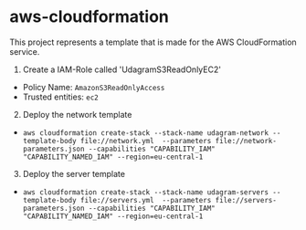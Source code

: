# aws-cloudformation
This project represents a template that is made for the AWS CloudFormation service.

1. Create a IAM-Role called 'UdagramS3ReadOnlyEC2'
 -  Policy Name: `AmazonS3ReadOnlyAccess`
 -  Trusted entities: `ec2`
2. Deploy the network template
 - `aws cloudformation create-stack --stack-name udagram-network --template-body file://network.yml  --parameters file://network-parameters.json --capabilities "CAPABILITY_IAM" "CAPABILITY_NAMED_IAM" --region=eu-central-1`
3. Deploy the server template
 - `aws cloudformation create-stack --stack-name udagram-servers --template-body file://servers.yml  --parameters file://servers-parameters.json --capabilities "CAPABILITY_IAM" "CAPABILITY_NAMED_IAM" --region=eu-central-1`
